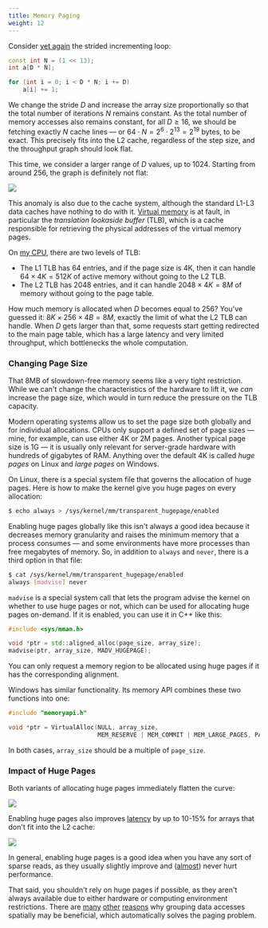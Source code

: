 ```yaml
---
title: Memory Paging
weight: 12
---
```


Consider [yet again](../associativity) the strided incrementing loop:

```cpp
const int N = (1 << 13);
int a[D * N];

for (int i = 0; i < D * N; i += D)
    a[i] += 1;
```

We change the stride $D$ and increase the array size proportionally so that the total number of iterations $N$ remains constant. As the total number of memory accesses also remains constant, for all $D \geq 16$, we should be fetching exactly $N$ cache lines — or $64 \cdot N = 2^6 \cdot 2^{13} = 2^{19}$ bytes, to be exact. This precisely fits into the L2 cache, regardless of the step size, and the throughput graph should look flat.

This time, we consider a larger range of $D$ values, up to 1024. Starting from around 256, the graph is definitely not flat:

![](../img/strides.svg)

This anomaly is also due to the cache system, although the standard L1-L3 data caches have nothing to do with it. [Virtual memory](/hpc/external-memory/virtual) is at fault, in particular the *translation lookaside buffer* (TLB), which is a cache responsible for retrieving the physical addresses of the virtual memory pages.

On [my CPU](https://en.wikichip.org/wiki/amd/microarchitectures/zen_2), there are two levels of TLB:

- The L1 TLB has 64 entries, and if the page size is 4K, then it can handle $64 \times 4K = 512K$ of active memory without going to the L2 TLB.
- The L2 TLB has 2048 entries, and it can handle $2048 \times 4K = 8M$ of memory without going to the page table.

How much memory is allocated when $D$ becomes equal to 256? You've guessed it: $8K \times 256 \times 4B = 8M$, exactly the limit of what the L2 TLB can handle. When $D$ gets larger than that, some requests start getting redirected to the main page table, which has a large latency and very limited throughput, which bottlenecks the whole computation.

### Changing Page Size

That 8MB of slowdown-free memory seems like a very tight restriction. While we can't change the characteristics of the hardware to lift it, we *can* increase the page size, which would in turn reduce the pressure on the TLB capacity.

Modern operating systems allow us to set the page size both globally and for individual allocations. CPUs only support a defined set of page sizes — mine, for example, can use either 4K or 2M pages. Another typical page size is 1G — it is usually only relevant for server-grade hardware with hundreds of gigabytes of RAM. Anything over the default 4K is called *huge pages* on Linux and *large pages* on Windows.

On Linux, there is a special system file that governs the allocation of huge pages. Here is how to make the kernel give you huge pages on every allocation:

```bash
$ echo always > /sys/kernel/mm/transparent_hugepage/enabled
```

Enabling huge pages globally like this isn't always a good idea because it decreases memory granularity and raises the minimum memory that a process consumes — and some environments have more processes than free megabytes of memory. So, in addition to `always` and `never`, there is a third option in that file:

```bash
$ cat /sys/kernel/mm/transparent_hugepage/enabled
always [madvise] never
```

`madvise` is a special system call that lets the program advise the kernel on whether to use huge pages or not, which can be used for allocating huge pages on-demand. If it is enabled, you can use it in C++ like this:

```c++
#include <sys/mman.h>

void *ptr = std::aligned_alloc(page_size, array_size);
madvise(ptr, array_size, MADV_HUGEPAGE);
```

You can only request a memory region to be allocated using huge pages if it has the corresponding alignment.

Windows has similar functionality. Its memory API combines these two functions into one:

```c++
#include "memoryapi.h"

void *ptr = VirtualAlloc(NULL, array_size,
                         MEM_RESERVE | MEM_COMMIT | MEM_LARGE_PAGES, PAGE_READWRITE);
```

In both cases, `array_size` should be a multiple of `page_size`.

### Impact of Huge Pages

Both variants of allocating huge pages immediately flatten the curve:

![](../img/strides-hugepages.svg)

Enabling huge pages also improves [latency](../latency) by up to 10-15% for arrays that don't fit into the L2 cache:

![](../img/permutation-hugepages.svg)

In general, enabling huge pages is a good idea when you have any sort of sparse reads, as they usually slightly improve and ([almost](../aos-soa)) never hurt performance.

That said, you shouldn't rely on huge pages if possible, as they aren't always available due to either hardware or computing environment restrictions. There are [many](../cache-lines) [other](../hw-prefetching) [reasons](../aos-soa) why grouping data accesses spatially may be beneficial, which automatically solves the paging problem.

<!--


virtually located, physically tagged

Actually, TLB misses may stall memory reads for the same reason. The TLB cache is called "lookaside" because the lookup can happen independently from normal data cache lookups. L1 and L2 caches on the other side are private to the core, and so they can store virtual addresses and be queried concurrently with TLB — after fetching a cache line, its tag is used to restore the physical address, which is then checked against the concurrently fetched TLB entry. This trick does not work for shared memory however, because their bandwidth is limited, and dispatching read queries there for no reason is not a good idea in general. So we can observe a similar effect in L3 and RAM reads when the page does not fit L1 TLB and L2 TLB respectively.

For sparse reads, it often makes sense to increase page size, which improves the latency.

Typical size of a page is 4KB, but it can be up to 1G or so for large databases, but enabling it by default is not a good idea as scenarios when we have a VPS with 256M or RAM and more than 256 processes are not uncommon.

Typical page sizes are 4K, 2M and 1G (e. g. allowing for 256K, 128M, 64G memory regions to be stored in a 64-entry L1 TLB respectively).


- There are other types of cache inside CPUs that are used for things other than data. The most important for us are *instruction cache* (I-cache), which is used to speed up the fetching of machine code from memory, and *translation lookaside buffer* (TLB), which is used to store physical locations of virtual memory pages, which is instrumental to the efficiency of virtual memory.

You can fetch this information for your architecture with `cpuid` command.

-->

